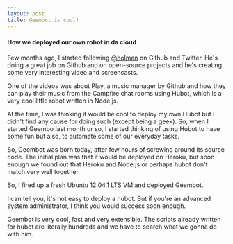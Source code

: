 ```yaml
---
layout: post
title: Geembot is cool!
---
```


#### How we deployed our own robot in da cloud

Few months ago, I started following [@holman](http://zachholman.com/) on Github and Twitter. He's doing a great job on Github and on open-source projects and he's creating some very interesting video and screencasts.

One of the videos was about Play, a music manager by Github and how they can play their music from the Campfire chat rooms using Hubot, which is a very cool little robot written in Node.js.

At the time, I was thinking it would be cool to deploy my own Hubot but I didn't find any cause for doing such (except being a geek). So, when I started Geembo last month or so, I started thinking of using Hubot to have some fun but also, to automate some of our everyday tasks.

So, Geembot was born today, after few hours of screwing around its source code. The initial plan was that it would be deployed on Heroku, but soon enough we found out that Heroku and Node.js or perhaps hubot don't match very well together.

So, I fired up a fresh Ubuntu 12.04.1 LTS VM and deployed Geembot.

I can tell you, it's not easy to deploy a hubot. But if you're an advanced system administrator, I think you would success soon enough.

Geembot is very cool, fast and very extensible. The scripts already written for hubot are literally hundreds and we have to search what we gonna do with him.